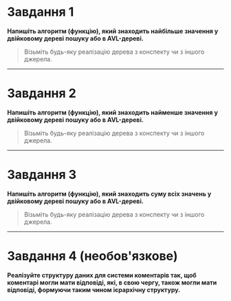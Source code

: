 # Завдання 1

**Напишіть алгоритм (функцію), який знаходить найбільше значення у двійковому дереві пошуку або в AVL-дереві.**

> Візьміть будь-яку реалізацію дерева з конспекту чи з іншого джерела.

---

# Завдання 2

**Напишіть алгоритм (функцію), який знаходить найменше значення у двійковому дереві пошуку або в AVL-дереві.**

> Візьміть будь-яку реалізацію дерева з конспекту чи з іншого джерела.

---

# Завдання 3

**Напишіть алгоритм (функцію), який знаходить суму всіх значень у двійковому дереві пошуку або в AVL-дереві.**

> Візьміть будь-яку реалізацію дерева з конспекту чи з іншого джерела.

---

# Завдання 4 (необов'язкове)

**Реалізуйте структуру даних для системи коментарів так, щоб коментарі могли мати відповіді, які, в свою чергу, також могли мати відповіді, формуючи таким чином ієрархічну структуру.**
